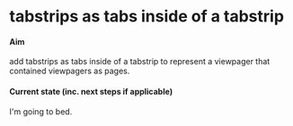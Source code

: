 tabstrips as tabs inside of a tabstrip
======================================

#### Aim
add tabstrips as tabs inside of a tabstrip to represent a
viewpager that contained viewpagers as pages.

#### Current state (inc. next steps if applicable)
I'm going to bed.
